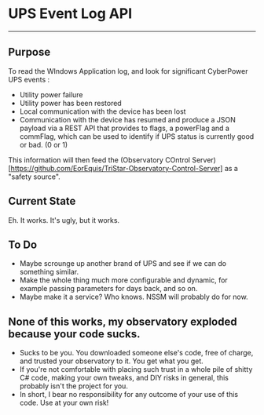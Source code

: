 # UPS Event Log API

---

## Purpose

To read the WIndows Application log, and look for significant CyberPower UPS events :
* Utility power failure
* Utility power has been restored
* Local communication with the device has been lost
* Communication with the device has resumed
and produce a JSON payload via a REST API that provides to flags, a powerFlag and a commFlag, which can be used to identify if UPS status is currently good or bad.  (0 or 1)

This information will then feed the (Observatory COntrol Server)[https://github.com/EorEquis/TriStar-Observatory-Control-Server] as a "safety source".

## Current State

Eh.  It works.  It's ugly, but it works.

## To Do

* Maybe scrounge up another brand of UPS and see if we can do something similar.
* Make the whole thing much more configurable and dynamic, for example passing parameters for days back, and so on.
* Maybe make it a service?  Who knows.  NSSM will probably do for now.
	
## None of this works, my observatory exploded because your code sucks.

* Sucks to be you.  You downloaded someone else's code, free of charge, and trusted your observatory to it.  You get what you get.
* If you're not comfortable with placing such trust in a whole pile of shitty C# code, making your own tweaks, and DIY risks in general, this probably isn't the project for you.
* In short, I bear no responsibility for any outcome of your use of this code.  Use at your own risk!  	
